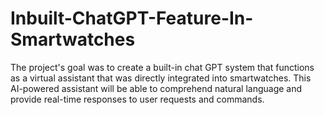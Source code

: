 # Inbuilt-ChatGPT-Feature-In-Smartwatches
The project's goal was to create a built-in chat GPT system that functions as a virtual assistant that was directly integrated into smartwatches. This AI-powered assistant will be able to comprehend natural language and provide real-time responses to user requests and commands.
